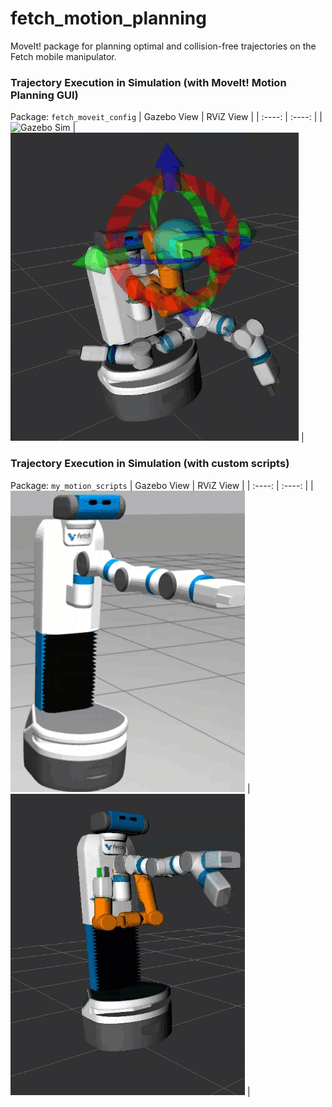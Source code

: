 # fetch_motion_planning
MoveIt! package for planning optimal and collision-free trajectories on the Fetch mobile manipulator.

### Trajectory Execution in Simulation (with MoveIt! Motion Planning GUI)
Package: `fetch_moveit_config`
| Gazebo View      | RViZ View |
| :----:        |    :----:   |
| ![Gazebo Sim](./img/sim_view.gif)      | ![RViZ View](./img/moveit_rviz_view.gif)       |


 ### Trajectory Execution in Simulation (with custom scripts)
 Package: `my_motion_scripts`
| Gazebo View      | RViZ View |
| :----:        |    :----:   |
| ![Gazebo Sim](./img/plan_exec_script_sim.gif)      | ![RViZ View](./img/plan_exec_script_rviz.gif)       |

